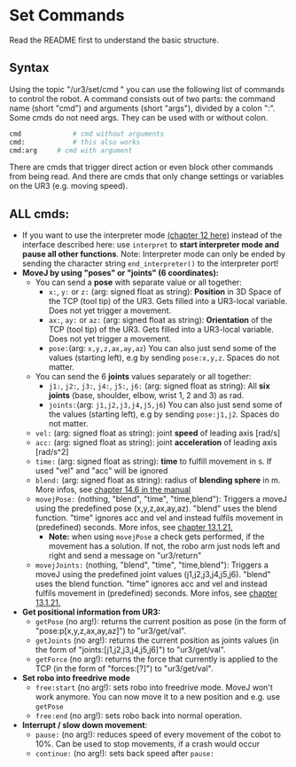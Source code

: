 # Set Commands

Read the README first to understand the basic structure.

## Syntax

Using the topic "/ur3/set/cmd " you can use the following list of commands to control the robot. A command consists out of two parts: the command name (short "cmd") and arguments (short "args"), divided by a colon ":". Some cmds do not need args. They can be used with or without colon.

```bash
cmd			 	# cmd without arguments
cmd: 			# this also works
cmd:arg		# cmd with argument
```

There are cmds that trigger direct action or even block other commands from being read. And there are cmds that only change settings or variables on the UR3 (e.g. moving speed).

## ALL cmds:

- If you want to use the interpreter mode [(chapter 12 here)](https://s3-eu-west-1.amazonaws.com/ur-support-site/163530/scriptmanual_5.12.pdf) instead of the interface described here: use `interpret` to **start interpreter mode and pause all other functions**. Note: Interpreter mode can only be ended by sending the character string `end_interpreter()` to the interpreter port!
- **MoveJ by using "poses" or "joints" (6 coordinates):**
  - You can send a **pose** with separate value or all together:
    - `x:`, `y:` or `z:` (arg: signed float as string): **Position** in 3D Space of the TCP (tool tip) of the UR3. Gets filled into a UR3-local variable. Does not yet trigger a movement.
    - `ax:`, `ay:` or `az:` (arg: signed float as string): **Orientation** of the TCP (tool tip) of the UR3. Gets filled into a UR3-local variable. Does not yet trigger a movement.
    - `pose:`(arg: `x,y,z,ax,ay,az`) You can also just send some of the values (starting left), e.g by sending `pose:x,y,z`. Spaces do not matter. 
  - You can send the 6 **joints** values separately or all together:
    - `j1:`, `j2:`, `j3:`, `j4:`, `j5:`, `j6:` (arg: signed float as string): All **six joints** (base, shoulder, elbow, wrist 1, 2 and 3) as rad.
    - `joints:`(arg: `j1,j2,j3,j4,j5,j6`) You can also just send some of the values (starting left), e.g by sending `pose:j1,j2`. Spaces do not matter.
  - `vel:` (arg: signed float as string): joint **speed** of leading axis [rad/s]
  - `acc:` (arg: signed float as string): joint **acceleration** of leading axis [rad/s^2]
  - `time:` (arg: signed float as string): **time** to fulfill movement in s. If used "vel" and "acc" will be ignored
  - `blend:` (arg: signed float as string): radius of **blending sphere** in m. More infos, see [chapter 14.6 in the manual](https://s3-eu-west-1.amazonaws.com/ur-support-site/21984/UR3_User_Manual_en_Global.pdf)
  - `movejPose:` (nothing, "blend", "time", "time,blend"): Triggers a moveJ using the predefined pose (x,y,z,ax,ay,az). "blend" uses the blend function. "time" ignores acc and vel and instead fulfils movement in (predefined) seconds. More infos, see [chapter 13.1.21.](https://s3-eu-west-1.amazonaws.com/ur-support-site/163530/scriptmanual_5.12.pdf)
    - **Note:** when using `movejPose` a check gets performed, if the movement has a solution. If not, the robo arm just nods left and right and send a message on "ur3/return"
  - `movejJoints:` (nothing, "blend", "time", "time,blend"): Triggers a moveJ using the predefined joint values (j1,j2,j3,j4,j5,j6). "blend" uses the blend function. "time" ignores acc and vel and instead fulfils movement in (predefined) seconds. More infos, see [chapter 13.1.21.](https://s3-eu-west-1.amazonaws.com/ur-support-site/163530/scriptmanual_5.12.pdf)
- **Get positional information from UR3:**
  - `getPose` (no arg!): returns the current position as pose (in the form of "pose:p[x,y,z,ax,ay,az]") to "ur3/get/val".
  - `getJoints` (no arg!): returns the current position as joints values (in the form of "joints:[j1,j2,j3,j4,j5,j6]") to "ur3/get/val".
  - `getForce` (no arg!): returns the force that currently is applied to the TCP (in the form of "forces:[?]") to "ur3/get/val".
- **Set robo into freedrive mode**
  - `free:start` (no arg!): sets robo into freedrive mode. MoveJ won't work anymore. You can now move it to a new position and e.g. use `getPose`
  - `free:end` (no arg!): sets robo back into normal operation.
- **Interrupt / slow down movement**:
  - `pause:` (no arg!): reduces speed of every movement of the cobot to 10%. Can be used to stop movements, if a crash would occur
  - `continue:` (no arg!): sets back speed after `pause:` 

